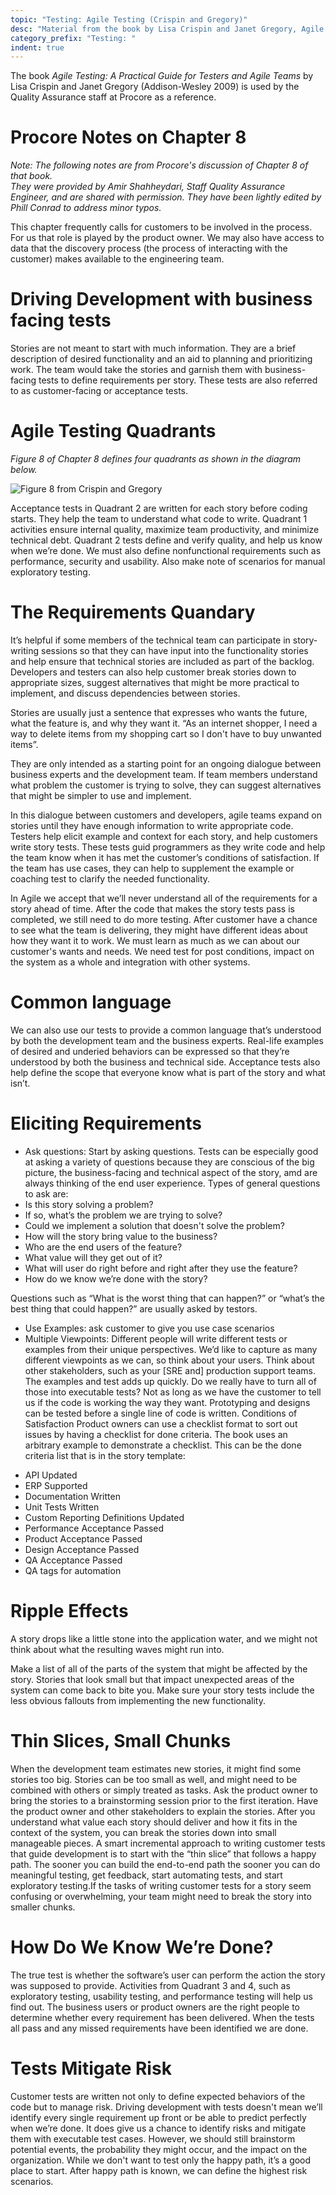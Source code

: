 ```yaml
---
topic: "Testing: Agile Testing (Crispin and Gregory)"
desc: "Material from the book by Lisa Crispin and Janet Gregory, Agile Testing: A Practical Guide for Testers and Agile Teams"
category_prefix: "Testing: "
indent: true
---
```


The book *Agile Testing: A Practical Guide for Testers and Agile Teams* by  Lisa Crispin and Janet Gregory (Addison-Wesley 2009) is used by
the Quality Assurance staff at Procore as a reference.

# Procore Notes on Chapter 8

<em>Note: The following notes are from Procore's discussion of Chapter 8 of that book.  
They were provided by Amir Shahheydari, Staff Quality Assurance Engineer, and are shared with permission. They have been lightly 
edited by Phill Conrad to address minor typos.</em>

This chapter frequently calls for customers to be involved in the process. For us that role is
played by the product owner.  We may also have access to data that the discovery process 
(the process of interacting with the customer) makes available to the engineering team.

# Driving Development with business facing tests

Stories are not meant to start with much information. They are a brief description of desired
functionality and an aid to planning and prioritizing work. The team would take the stories and
garnish them with business-facing tests to define requirements per story. These tests are
also referred to as customer-facing or acceptance tests.

# Agile Testing Quadrants

<em>Figure 8 of Chapter 8 defines four quadrants as shown in the diagram below.</em>

![Figure 8 from Crispin and Gregory](figure_8.png)

Acceptance tests in Quadrant 2 are written for each story before coding starts. They help the
team to understand what code to write. Quadrant 1 activities ensure internal quality, maximize
team productivity, and minimize technical debt. Quadrant 2 tests define and verify quality, and
help us know when we’re done. We must also define nonfunctional requirements such as
performance, security and usability. Also make note of scenarios for manual exploratory testing.

# The Requirements Quandary

It’s helpful if some members of the technical team can participate in story-writing sessions so
that they can have input into the functionality stories and help ensure that technical stories are
included as part of the backlog. Developers and testers can also help customer break stories
down to appropriate sizes, suggest alternatives that might be more practical to implement, and
discuss dependencies between stories.

Stories are usually just a sentence that expresses who wants the future, what the feature is, and
why they want it. “As an internet shopper, I need a way to delete items from my shopping cart
so I don't have to buy unwanted items”.

They are only intended as a starting point for an ongoing dialogue between business experts and the
development team. If team members understand what problem the customer is trying to solve,
they can suggest alternatives that might be simpler to use and implement.

In this dialogue between customers and developers, agile teams expand on stories until they
have enough information to write appropriate code. Testers help elicit example and context for
each story, and help customers write story tests. These tests guid programmers as they write
code and help the team know when it has met the customer’s conditions of satisfaction. If the
team has use cases, they can help to supplement the example or coaching test to clarify the
needed functionality.

In Agile we accept that we’ll never understand all of the requirements for a story ahead of time.
After the code that makes the story tests pass is completed, we still need to do more testing.
After customer have a chance to see what the team is delivering, they might have different
ideas about how they want it to work. We must learn as much as we can about our customer's
wants and needs. We need test for post conditions, impact on the system as a whole and
integration with other systems.

# Common language

We can also use our tests to provide a common language that’s understood by both the
development team and the business experts. Real-life examples of desired and underied
behaviors can be expressed so that they’re understood by both the business and technical side.
Acceptance tests also help define the scope that everyone know what is part of the story and
what isn’t.

# Eliciting Requirements
- Ask questions: Start by asking questions. Tests can be especially good at asking a
variety of questions because they are conscious of the big picture, the business-facing
and technical aspect of the story, amd are always thinking of the end user experience.
Types of general questions to ask are:
- Is this story solving a problem?
- If so, what’s the problem we are trying to solve?
- Could we implement a solution that doesn't solve the problem?
- How will the story bring value to the business?
- Who are the end users of the feature?
- What value will they get out of it?
- What will user do right before and right after they use the feature?
- How do we know we’re done with the story?

Questions such as “What is the worst thing that can happen?” or “what’s the best thing
that could happen?” are usually asked by testors.
- Use Examples: ask customer to give you use case scenarios
- Multiple Viewpoints: Different people will write different tests or examples from their
unique perspectives. We’d like to capture as many different viewpoints as we can, so
think about your users. Think about other stakeholders, such as your [SRE and]
production support teams. The examples and test adds up quickly. Do we really have to
turn all of those into executable tests? Not as long as we have the customer to tell us if
the code is working the way they want. Prototyping and designs can be tested before a
single line of code is written.
Conditions of Satisfaction
Product owners can use a checklist format to sort out issues by having a checklist for done
criteria. The book uses an arbitrary example to demonstrate a checklist. This can be the done
criteria list that is in the story template:
* API Updated
* ERP Supported
* Documentation Written
* Unit Tests Written
* Custom Reporting Definitions Updated
* Performance Acceptance Passed
* Product Acceptance Passed
* Design Acceptance Passed
* QA Acceptance Passed
* QA tags for automation

# Ripple Effects

A story drops like a little stone into the application water, and we might not think about what the
resulting waves might run into. 

Make a list of all of the parts of the system that might be affected
by the story. Stories that look small but that impact unexpected areas of the system can come
back to bite you. Make sure your story tests include the less obvious fallouts from implementing
the new functionality.

# Thin Slices, Small Chunks

When the development team estimates new stories, it might find some stories too big. Stories
can be too small as well, and might need to be combined with others or simply treated as tasks.
Ask the product owner to bring the stories to a brainstorming session prior to the first iteration.
Have the product owner and other stakeholders to explain the stories. After you understand
what value each story should deliver and how it fits in the context of the system, you can break
the stories down into small manageable pieces. A smart incremental approach to writing
customer tests that guide development is to start with the “thin slice” that follows a happy path.
The sooner you can build the end-to-end path the sooner you can do meaningful testing, get
feedback, start automating tests, and start exploratory testing.If the tasks of writing customer
tests for a story seem confusing or overwhelming, your team might need to break the story into
smaller chunks.

# How Do We Know We’re Done?

The true test is whether the software’s user can perform the action the story was supposed to
provide. Activities from Quadrant 3 and 4, such as exploratory testing, usability testing, and
performance testing will help us find out. The business users or product owners are the right
people to determine whether every requirement has been delivered. When the tests all pass
and any missed requirements have been identified we are done.

# Tests Mitigate Risk

Customer tests are written not only to define expected behaviors of the code but to manage risk.
Driving development with tests doesn't mean we’ll identify every single requirement up front or
be able to predict perfectly when we’re done. It does give us a chance to identify risks and
mitigate them with executable test cases. However, we should still brainstorm potential events,
the probability they might occur, and the impact on the organization. While we don't want to test
only the happy path, it’s a good place to start. After happy path is known, we can define the
highest risk scenarios.
